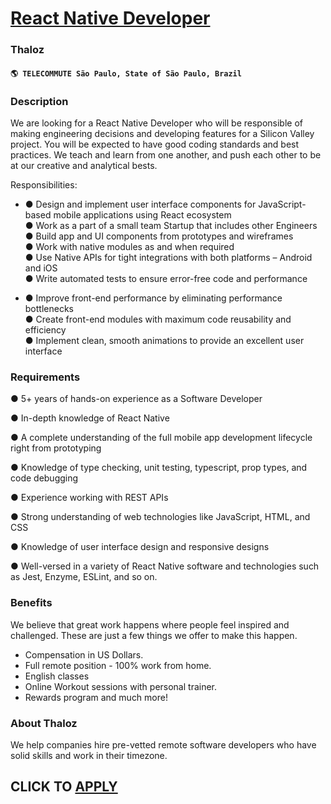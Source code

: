 # [React Native Developer](https://www.remotewlb.com/apply/react-native-developer-54364)  
### Thaloz  
#### `🌎 TELECOMMUTE São Paulo, State of São Paulo, Brazil`  

### **Description**

We are looking for a React Native Developer who will be responsible of making engineering decisions and developing features for a Silicon Valley project. You will be expected to have good coding standards and best practices. We teach and learn from one another, and push each other to be at our creative and analytical bests.

Responsibilities:

  * ● Design and implement user interface components for JavaScript-based mobile applications using React ecosystem  
● Work as a part of a small team Startup that includes other Engineers  
● Build app and UI components from prototypes and wireframes  
● Work with native modules as and when required  
● Use Native APIs for tight integrations with both platforms – Android and iOS  
● Write automated tests to ensure error-free code and performance

  * ● Improve front-end performance by eliminating performance bottlenecks  
● Create front-end modules with maximum code reusability and efficiency  
● Implement clean, smooth animations to provide an excellent user interface

### **Requirements**

● 5+ years of hands-on experience as a Software Developer

● In-depth knowledge of React Native

● A complete understanding of the full mobile app development lifecycle right from prototyping

● Knowledge of type checking, unit testing, typescript, prop types, and code debugging

● Experience working with REST APIs

● Strong understanding of web technologies like JavaScript, HTML, and CSS

● Knowledge of user interface design and responsive designs

● Well-versed in a variety of React Native software and technologies such as Jest, Enzyme, ESLint, and so on.

###  **Benefits**

We believe that great work happens where people feel inspired and challenged. These are just a few things we offer to make this happen.

  * Compensation in US Dollars.
  * Full remote position - 100% work from home.
  * English classes
  * Online Workout sessions with personal trainer.
  * Rewards program and much more!

### **About Thaloz**

We help companies hire pre-vetted remote software developers who have solid skills and work in their timezone.

  
## CLICK TO [APPLY](https://www.remotewlb.com/apply/react-native-developer-54364)

